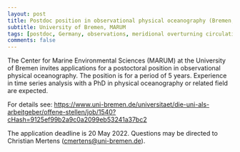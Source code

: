 ```yaml
---
layout: post
title: Postdoc position in observational physical oceanography (Bremen, Germany)
subtitle: University of Bremen, MARUM
tags: [postdoc, Germany, observations, meridional overturning circulation]
comments: false
---
```

The Center for Marine Environmental Sciences (MARUM) at the University of Bremen invites applications
for a postoctoral position in observational physical oceanography. The position is for a period of 5 years.
Experience in time series analysis with a PhD in physical oceanography or related field are expected. 

For details see:
https://www.uni-bremen.de/universitaet/die-uni-als-arbeitgeber/offene-stellen/job/1540?cHash=9125ef99b2a9c0a2099eb53241a37bc2

The application deadline is 20 May 2022. Questions may be directed to Christian Mertens (cmertens@uni-bremen.de).

